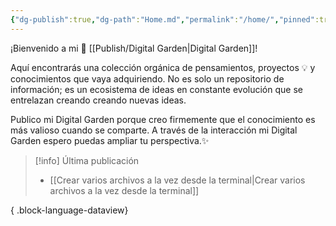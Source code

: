 ```yaml
---
{"dg-publish":true,"dg-path":"Home.md","permalink":"/home/","pinned":true,"tags":["#publish","gardenEntry","gardenEntry"],"created":"2024-01-25T19:06","updated":"2024-02-04T16:20"}
---
```


¡Bienvenido a mi 🌱 [[Publish/Digital Garden\|Digital Garden]]!

Aquí encontrarás una colección orgánica de pensamientos, proyectos 💡 y conocimientos que vaya adquiriendo. No es solo un repositorio de información; es un ecosistema de ideas en constante evolución que se entrelazan creando creando nuevas ideas.

Publico mi Digital Garden porque creo firmemente que el conocimiento es más valioso cuando se comparte. A través de la interacción mi Digital Garden espero puedas ampliar tu perspectiva.✨

> [!info] Última publicación
>  - [[Crear varios archivos a la vez desde la terminal\|Crear varios archivos a la vez desde la terminal]]
> 
{ .block-language-dataview}
